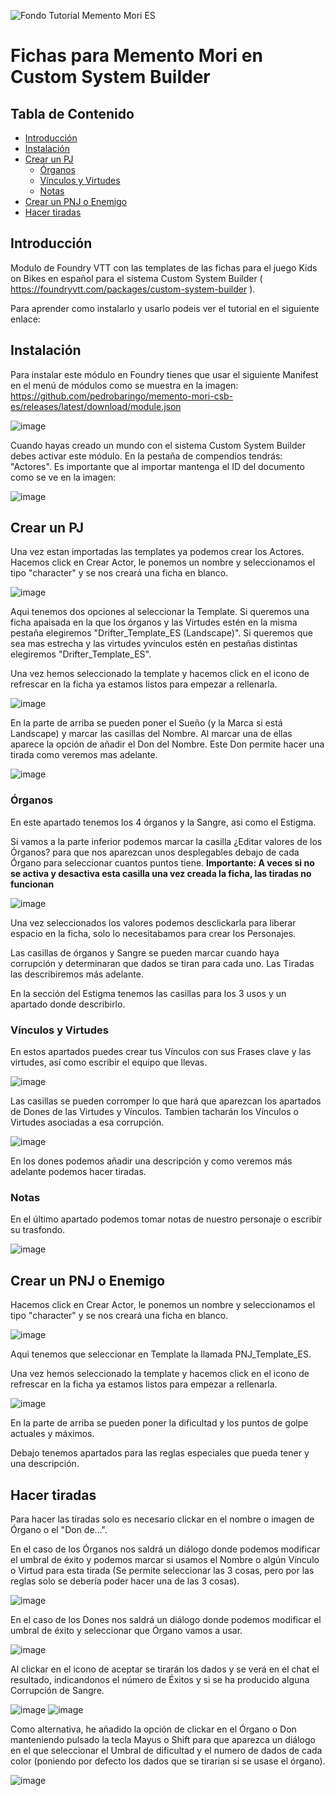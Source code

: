 ![Fondo Tutorial Memento Mori ES](https://github.com/pedrobaringo/memento-mori-csb-es/assets/148097688/fa8d4bbb-5451-4cca-a127-0e49e6cfc6a6)
# Fichas para Memento Mori en Custom System Builder

## Tabla de Contenido
- [Introducción](#introducción)
- [Instalación](#instalación)
- [Crear un PJ](#crear-un-pj)
  - [Órganos](#órganos)
  - [Vínculos y Virtudes](#vínculos-y-virtudes)
  - [Notas](#notas)
- [Crear un PNJ o Enemigo](#crear-un-pnj-o-enemigo)
- [Hacer tiradas](#hacer-tiradas)

## Introducción
Modulo de Foundry VTT con las templates de las fichas para el juego Kids on Bikes en español para el sistema Custom System Builder ( https://foundryvtt.com/packages/custom-system-builder ).

Para aprender como instalarlo y usarlo podeis ver el tutorial en el siguiente enlace:



## Instalación
Para instalar este módulo en Foundry tienes que usar el siguiente Manifest en el menú de módulos como se muestra en la imagen: https://github.com/pedrobaringo/memento-mori-csb-es/releases/latest/download/module.json

![image](https://github.com/pedrobaringo/memento-mori-csb-es/assets/148097688/8dde2a01-c9fd-4a57-8666-3ac720a1a9b0)

Cuando hayas creado un mundo con el sistema Custom System Builder debes activar este módulo. En la pestaña de compendios tendrás: "Actores".
Es importante que al importar mantenga el ID del documento como se ve en la imagen:

![image](https://github.com/pedrobaringo/memento-mori-csb-es/assets/148097688/5241edfd-00b8-4969-a3c2-1c673a5a4b02)

## Crear un PJ
Una vez estan importadas las templates ya podemos crear los Actores.
Hacemos click en Crear Actor, le ponemos un nombre y seleccionamos el tipo "character" y se nos creará una ficha en blanco.

![image](https://github.com/pedrobaringo/memento-mori-csb-es/assets/148097688/d41e6a90-593f-4248-9be9-38045b153cc6)

Aqui tenemos dos opciones al seleccionar la Template. Si queremos una ficha apaisada en la que los órganos y las Virtudes estén en la misma pestaña elegiremos "Drifter_Template_ES (Landscape)". Si queremos que sea mas estrecha y las virtudes yvínculos estén en pestañas distintas elegiremos "Drifter_Template_ES".

Una vez hemos seleccionado la template y hacemos click en el icono de refrescar en la ficha ya estamos listos para empezar a rellenarla.

![image](https://github.com/pedrobaringo/memento-mori-csb-es/assets/148097688/a09c3c40-71cc-42fb-9a8c-6c71582e7e11)

En la parte de arriba se pueden poner el Sueño (y la Marca si está Landscape) y marcar las casillas del Nombre. Al marcar una de ellas aparece la opción de añadir el Don del Nombre. Este Don permite hacer una tirada como veremos mas adelante.

![image](https://github.com/pedrobaringo/memento-mori-csb-es/assets/148097688/25f9a28d-0fa5-4913-bd60-456e16c0e50e)

### Órganos
En este apartado tenemos los 4 órganos y la Sangre, asi como el Estigma.

Si vamos a la parte inferior podemos marcar la casilla ¿Editar valores de los Órganos? para que nos aparezcan unos desplegables debajo de cada Órgano para seleccionar cuantos puntos tiene. **Importante: A veces si no se activa y desactiva esta casilla una vez creada la ficha, las tiradas no funcionan**

![image](https://github.com/pedrobaringo/memento-mori-csb-es/assets/148097688/e4fef5a5-8d85-41b5-9da7-986036817cbe)

Una vez seleccionados los valores podemos desclickarla para liberar espacio en la ficha, solo lo necesitabamos para crear los Personajes.

Las casillas de órganos y Sangre se pueden marcar cuando haya corrupción y determinaran que dados se tiran para cada uno. Las Tiradas las describiremos más adelante.

En la sección del Estigma tenemos las casillas para los 3 usos y un apartado donde describirlo.

### Vínculos y Virtudes
En estos apartados puedes crear tus Vínculos con sus Frases clave y las virtudes, así como escribir el equipo que llevas.

![image](https://github.com/pedrobaringo/memento-mori-csb-es/assets/148097688/06c8da8e-2906-497f-8159-14ada29d7e85)

Las casillas se pueden corromper lo que hará que aparezcan los apartados de Dones de las Virtudes y Vínculos. Tambien tacharán los Vínculos o Virtudes asociadas a esa corrupción.

![image](https://github.com/pedrobaringo/memento-mori-csb-es/assets/148097688/fac87c54-703a-42f5-bf91-a8318f5e2371)

En los dones podemos añadir una descripción y como veremos más adelante podemos hacer tiradas.

### Notas
En el último apartado podemos tomar notas de nuestro personaje o escribir su trasfondo.

![image](https://github.com/pedrobaringo/memento-mori-csb-es/assets/148097688/1d880d43-a315-4cfe-b71c-3c3d4c7007e9)

## Crear un PNJ o Enemigo
Hacemos click en Crear Actor, le ponemos un nombre y seleccionamos el tipo "character" y se nos creará una ficha en blanco.

![image](https://github.com/pedrobaringo/memento-mori-csb-es/assets/148097688/0fc1105d-954f-4bd1-a649-f170c506e919)

Aqui tenemos que seleccionar en Template la llamada PNJ_Template_ES.

Una vez hemos seleccionado la template y hacemos click en el icono de refrescar en la ficha ya estamos listos para empezar a rellenarla.

![image](https://github.com/pedrobaringo/memento-mori-csb-es/assets/148097688/b72a6e0a-990b-4980-b80f-03e186d6675f)

En la parte de arriba se pueden poner la dificultad y los puntos de golpe actuales y máximos.

Debajo tenemos apartados para las reglas especiales que pueda tener y una descripción.

## Hacer tiradas
Para hacer las tiradas solo es necesario clickar en el nombre o imagen de Órgano o el "Don de...".

En el caso de los Órganos nos saldrá un diálogo donde podemos modificar el umbral de éxito y podemos marcar si usamos el Nombre o algún Vínculo o Virtud para esta tirada (Se permite seleccionar las 3 cosas, pero por las reglas solo se debería poder hacer una de las 3 cosas).

![image](https://github.com/pedrobaringo/memento-mori-csb-es/assets/148097688/e1d3c58a-cab9-48b9-835b-827c7f6cc1c3)

En el caso de los Dones nos saldrá un diálogo donde podemos modificar el umbral de éxito y seleccionar que Órgano vamos a usar.

![image](https://github.com/pedrobaringo/memento-mori-csb-es/assets/148097688/3c530505-3d49-4271-82c2-9f5d104904ee)

Al clickar en el icono de aceptar se tirarán los dados y se verá en el chat el resultado, indicandonos el número de Éxitos y si se ha producido alguna Corrupción de Sangre.

![image](https://github.com/pedrobaringo/memento-mori-csb-es/assets/148097688/5c75b5a6-839b-417f-86a5-1abcb3c9adaf)
![image](https://github.com/pedrobaringo/memento-mori-csb-es/assets/148097688/9ffa24ac-0182-40c4-8832-05b0ce0b68fd)

Como alternativa, he añadido la opción de clickar en el Órgano o Don manteniendo pulsado la tecla Mayus o Shift para que aparezca un diálogo en el que seleccionar el Umbral de dificultad y el numero de dados de cada color (poniendo por defecto los dados que se tirarian si se usase el órgano).

![image](https://github.com/pedrobaringo/memento-mori-csb-es/assets/148097688/85b2db44-0425-4cc1-b60d-3fdce0a0f645)
